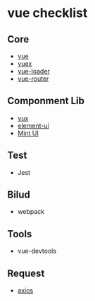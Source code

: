 # vue checklist

## Core

- [vue](https://cn.vuejs.org/v2/guide/)
- [vuex](https://vuex.vuejs.org/zh/guide/)
- [vue-loader](https://vue-loader-v14.vuejs.org/zh-cn/configurations/pre-processors.html)
- [vue-router](https://router.vuejs.org/zh/guide/)

## Componment Lib

- [vux](https://vux.li/)
- [element-ui](https://element.eleme.cn/#/zh-CN)
- [Mint UI](http://mint-ui.github.io/docs/#/zh-cn2)

## Test

- Jest

## Bilud

- webpack

## Tools

- vue-devtools

## Request

- [axios](https://www.kancloud.cn/yunye/axios/234845)
